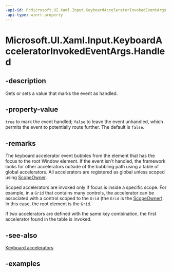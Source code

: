 ```yaml
---
-api-id: P:Microsoft.UI.Xaml.Input.KeyboardAcceleratorInvokedEventArgs.Handled
-api-type: winrt property
---
```


<!-- Property syntax.
public bool Handled { get;  set; }
-->

# Microsoft.UI.Xaml.Input.KeyboardAcceleratorInvokedEventArgs.Handled

## -description
Gets or sets a value that marks the event as handled. 

## -property-value
`true` to mark the event handled; `false` to leave the event unhandled, which permits the event to potentially route further. The default is `false`.

## -remarks
The keyboard accelerator event bubbles from the element that has the focus to the root Window element. If the event isn't handled, the framework looks for other accelerators outside of the bubbling path using a table of global accelerators. All accelerators are registered as global unless scoped using [ScopeOwner](keyboardaccelerator_scopeowner.md).

Scoped accelerators are invoked only if focus is inside a specific scope. For example, in a `Grid` that contains many controls, the accelerator can be associated with a control scoped to the `Grid` (the `Grid` is the [ScopeOwner](keyboardaccelerator_scopeowner.md)). In this case, the root element is the `Grid`.

If two accelerators are defined with the same key combination, the first accelerator found in the table is invoked.

## -see-also
[Keyboard accelerators](/windows/apps/design/input/keyboard-accelerators)

## -examples

